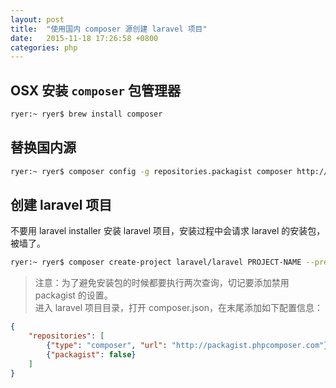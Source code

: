 ```yaml
---
layout: post
title:  "使用国内 composer 源创建 laravel 项目"
date:   2015-11-18 17:26:58 +0800
categories: php
---
```


## OSX 安装 `composer` 包管理器
```bash
ryer:~ ryer$ brew install composer
```

## 替换国内源
```bash
ryer:~ ryer$ composer config -g repositories.packagist composer http://packagist.phpcomposer.com
```

## 创建 laravel 项目
不要用 laravel installer 安装 laravel 项目，安装过程中会请求 laravel 的安装包，被墙了。
```bash
ryer:~ ryer$ composer create-project laravel/laravel PROJECT-NAME --prefer-dist
```

> 注意：为了避免安装包的时候都要执行两次查询，切记要添加禁用 packagist 的设置。<br>
> 进入 laravel 项目目录，打开 composer.json，在末尾添加如下配置信息：
```json
{
    "repositories": [
        {"type": "composer", "url": "http://packagist.phpcomposer.com"},
        {"packagist": false}
    ]
}
```
